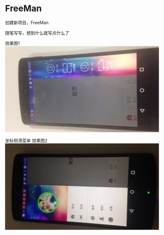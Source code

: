 # FreeMan
创建新项目，FreeMan

随笔写写，想到什么就写点什么了



效果图1
<img src="./preview/500.jpg">

坐标侧滑菜单 效果图2
<img src="./preview/501.jpg">